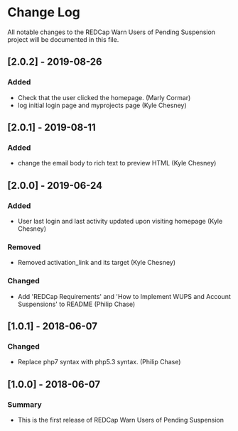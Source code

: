 # Change Log
All notable changes to the REDCap Warn Users of Pending Suspension project will be documented in this file.

## [2.0.2] - 2019-08-26
### Added
- Check that the user clicked the homepage. (Marly Cormar)
- log initial login page and myprojects page (Kyle Chesney)


## [2.0.1] - 2019-08-11
### Added
- change the email body to rich text to preview HTML (Kyle Chesney)


## [2.0.0] - 2019-06-24
### Added
- User last login and last activity updated upon visiting homepage (Kyle Chesney)

### Removed
- Removed activation_link and its target (Kyle Chesney)

### Changed
- Add 'REDCap Requirements' and 'How to Implement WUPS and Account Suspensions' to README (Philip Chase)


## [1.0.1] - 2018-06-07
### Changed
- Replace php7 syntax with php5.3 syntax. (Philip Chase)

## [1.0.0] - 2018-06-07
### Summary
 - This is the first release of REDCap Warn Users of Pending Suspension

